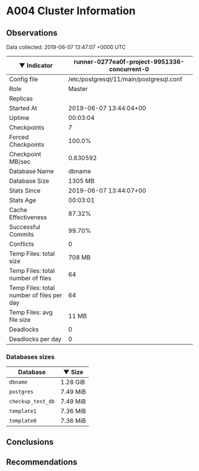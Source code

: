# A004 Cluster Information #

## Observations ##
Data collected: 2019-06-07 13:47:07 +0000 UTC  

|&#9660;&nbsp;Indicator | runner-0277ea0f-project-9951336-concurrent-0 |
|--------|-------|
|Config file |/etc/postgresql/11/main/postgresql.conf|
|Role |Master|
|Replicas ||
|Started At |2019-06-07&nbsp;13:44:04+00|
|Uptime |00:03:04|
|Checkpoints |7|
|Forced Checkpoints |100.0%|
|Checkpoint MB/sec |0.630592|
|Database Name |dbname|
|Database Size |1305&nbsp;MB|
|Stats Since |2019-06-07&nbsp;13:44:07+00|
|Stats Age |00:03:01|
|Cache Effectiveness |87.32%|
|Successful Commits |99.70%|
|Conflicts |0|
|Temp Files: total size |708&nbsp;MB|
|Temp Files: total number of files |64|
|Temp Files: total number of files per day |64|
|Temp Files: avg file size |11&nbsp;MB|
|Deadlocks |0|
|Deadlocks per day |0|


### Databases sizes ###

| Database | &#9660;&nbsp;Size |
|----------|--------|
| `dbname` | 1.28&nbsp;GiB |
| `postgres` | 7.49&nbsp;MiB |
| `checkup_test_db` | 7.49&nbsp;MiB |
| `template1` | 7.36&nbsp;MiB |
| `template0` | 7.36&nbsp;MiB |


## Conclusions ##


## Recommendations ##

